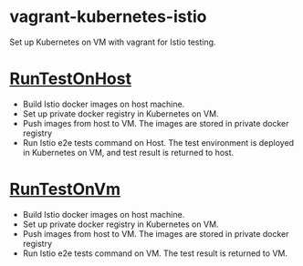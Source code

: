 # vagrant-kubernetes-istio

Set up Kubernetes on VM with vagrant for Istio testing.

# [RunTestOnHost](https://github.com/JimmyCYJ/vagrant-kubernetes-istio/tree/master/RunTestOnHost "RunTestOnHost")

 - Build Istio docker images on host machine.
 - Set up private docker registry in Kubernetes on VM.
 - Push images from host to VM. The images are stored in private docker registry
 - Run Istio e2e tests command on Host. The test environment is deployed in Kubernetes on VM, and test result is returned to host.


# [RunTestOnVm](https://github.com/JimmyCYJ/vagrant-kubernetes-istio/tree/master/RunTestOnVm "RunTestOnVm")

 - Build Istio docker images on host machine.
 - Set up private docker registry in Kubernetes on VM.
 - Push images from host to VM. The images are stored in private docker registry
 - Run Istio e2e tests command on VM. The test result is returned to VM.

